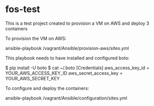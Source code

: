 # fos-test

This is a test project created to provision a VM on AWS and deploy 3 containers

To provision the VM on AWS:

ansible-playbook /vagrant/Ansible/provision-aws/sites.yml

This playbook needs to have installed and configured boto: 

$ pip install -U boto
$ cat ~/.boto
[Credentials]
aws_access_key_id = YOUR_AWS_ACCESS_KEY_ID
aws_secret_access_key = YOUR_AWS_SECRET_KEY

To configure and deploy the containers:

ansible-playbook /vagrant/Ansible/configuration/sites.yml

